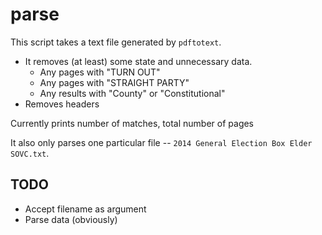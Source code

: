 # parse

This script takes a text file generated by `pdftotext`.

- It removes (at least) some state and unnecessary data.
   - Any pages with "TURN OUT"
   - Any pages with "STRAIGHT PARTY"
   - Any results with "County" or "Constitutional"
- Removes headers

Currently prints number of matches, total number of pages

It also only parses one particular file -- `2014 General Election Box Elder SOVC.txt`.

## TODO

- Accept filename as argument
- Parse data (obviously)
